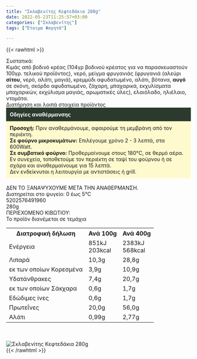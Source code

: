 ```yaml
---
title: "Σκλαβενίτης Κεφτεδάκια 280g"
date: 2022-05-23T11:25:57+03:00
categories: ["Σκλαβενίτης"]
tags: ["Έτοιμα Φαγητά"]

---
```

{{< rawhtml >}}

<div class="sload526"><div class="product"><div id="sistatika">Συστατικά:</div><div class="alltext">Κιμάς από βοδινό κρέας (104γρ βοδινού κρέατος για να παρασκευαστούν 100γρ. τελικού προϊόντος), νερό, μείγμα φρυγανιάς (φρυγανιά (αλεύρι <b>σίτου</b>, νερό, αλάτι, μαγιά), κρεμμύδι αφυδατωμένο, αλάτι, βότανα, <b>αυγό</b> σε σκόνη, σκόρδο αφυδατωμένο, ζάχαρη, μπαχαρικά, εκχυλίσματα μπαχαρικών, εκχύλισμα μαγιάς, αρωματικές ύλες), ελαιόλαδο, ηλιέλαιο, ντομάτα.</div><div id="loipa">Διατήρηση και λοιπά στοιχεία προϊόντος</div><div class="alltext"><div style="background:#2b3a2d;padding:10px;color:#fff"><b>Οδηγίες αναθέρμανσης</b></div><div style="background:#ffface;padding:10px;"><b>Προσοχή:</b> Πριν αναθερμάνουμε, αφαιρούμε τη μεμβράνη από τον περιέκτη.<br><b>Σε φούρνο μικροκυμάτων:</b> Επιλέγουμε χρόνο 2 - 3 λεπτά, στα 600Watt.<br><b>Σε συμβατικό φούρνο:</b> Προθερμαίνουμε στους 180°C, σε θερμό αέρα. Εν συνεχεία, τοποθετούμε τον περιέκτη σε ταψί του φούρνου ή σε σχάρα και αναθερμαίνουμε για 15 λεπτά.<br>Δεν ενδείκνυται η λειτουργία με αντιστάσεις ή grill.</div><br>ΔΕΝ ΤΟ ΞΑΝΑΨΥΧΟΥΜΕ ΜΕΤΑ ΤΗΝ ΑΝΑΘΕΡΜΑΝΣΗ.<br>Διατηρείται στο ψυγείο: 0 έως 5°C<br></div><div id="barcode"><div id="barimage1"></div><span id="bartext">5202576491960</span></div><div id="varos"><div id="varosimage1"></div><span id="varostext">280g</span></div><div id="kivotio">ΠΕΡΙΕΧΟΜΕΝΟ ΚΙΒΩΤΙΟΥ:<br>Το προϊόν διανέμεται σε τεμάχια</div><div class="tabout"><table id="diatable"><tbody><tr><th>Διατροφική δήλωση</th><th>Ανά 100g</th><th>Ανά 400g</th></tr><tr><td class="texr2">Ενέργεια</td><td class="texr">851kJ<br>203kcal</td><td class="texr">2383kJ<br>568kcal</td></tr><tr><td class="texr2">Λιπαρά</td><td class="texr">10,3g</td><td class="texr">28,8g</td></tr><tr><td class="gray">εκ των οποίων Κορεσµένα</td><td class="gray2">3,9g</td><td class="gray2">10,9g</td></tr><tr><td class="texr2">Yδατάνθρακες</td><td class="texr">7,4g</td><td class="texr">20,7g</td></tr><tr><td class="gray">εκ των οποίων Σάκχαρα</td><td class="gray2">0,6g</td><td class="gray2">1,7g</td></tr><tr><td class="texr2">Eδώδιμες ίνες</td><td class="texr">0,6g</td><td class="texr">1,7g</td></tr><tr><td class="texr2">Πρωτεΐνες</td><td class="texr">20,0g</td><td class="texr">56,0g</td></tr><tr><td class="texr2">Αλάτι</td><td class="texr">0,99g</td><td class="texr">2,77g</td></tr></tbody></table></div><br><br><div class="pimg"><img alt="Σκλαβενίτης Κεφτεδάκια 280g" title="Σκλαβενίτης Κεφτεδάκια 280g" src="/media/images/sklavenitis-keftedakia-280g.jpg"></div></div></div>
{{< /rawhtml >}}


